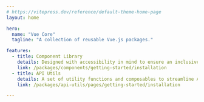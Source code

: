 ```yaml
---
# https://vitepress.dev/reference/default-theme-home-page
layout: home

hero:
  name: "Vue Core"
  tagline: "A collection of reusable Vue.js packages."

features:
  - title: Component Library
    details: Designed with accessibility in mind to ensure an inclusive user experience.
    link: /packages/components/getting-started/installation
  - title: API Utils
    details: A set of utility functions and composables to streamline API interactions in Vue applications.
    link: /packages/api-utils/pages/getting-started/installation

---
```

